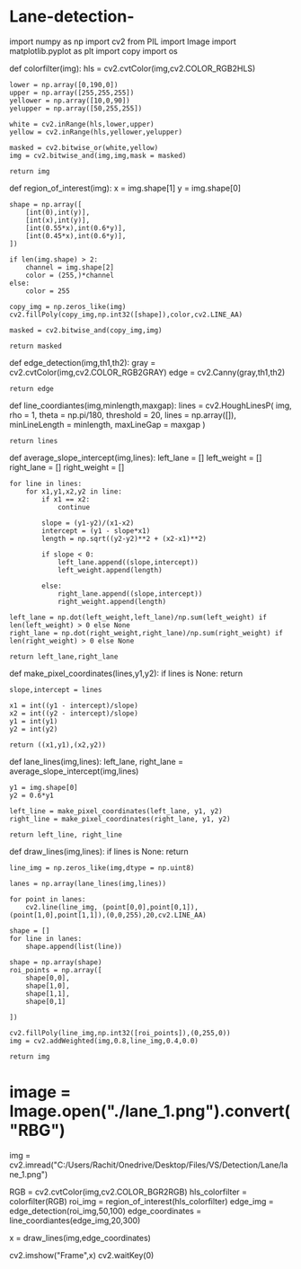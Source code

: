 # Lane-detection-
import numpy as np
import cv2
from PIL import Image
import matplotlib.pyplot as plt
import copy
import os

def colorfilter(img):
    hls = cv2.cvtColor(img,cv2.COLOR_RGB2HLS)

    lower = np.array([0,190,0])
    upper = np.array([255,255,255])
    yellower = np.array([10,0,90])
    yelupper = np.array([50,255,255])

    white = cv2.inRange(hls,lower,upper)
    yellow = cv2.inRange(hls,yellower,yelupper)

    masked = cv2.bitwise_or(white,yellow)
    img = cv2.bitwise_and(img,img,mask = masked)

    return img

def region_of_interest(img):
    x = img.shape[1]
    y = img.shape[0]

    shape = np.array([
        [int(0),int(y)],
        [int(x),int(y)],
        [int(0.55*x),int(0.6*y)],
        [int(0.45*x),int(0.6*y)],
    ])

    if len(img.shape) > 2:
        channel = img.shape[2]
        color = (255,)*channel
    else:
        color = 255

    copy_img = np.zeros_like(img)
    cv2.fillPoly(copy_img,np.int32([shape]),color,cv2.LINE_AA)

    masked = cv2.bitwise_and(copy_img,img)

    return masked

def edge_detection(img,th1,th2):
    gray = cv2.cvtColor(img,cv2.COLOR_RGB2GRAY)
    edge = cv2.Canny(gray,th1,th2)

    return edge

def line_coordiantes(img,minlength,maxgap):
    lines = cv2.HoughLinesP(
        img,
        rho = 1,
        theta = np.pi/180,
        threshold = 20,
        lines = np.array([]),
        minLineLength = minlength,
        maxLineGap = maxgap
    )

    return lines

def average_slope_intercept(img,lines):
    left_lane = []
    left_weight = []
    right_lane = []
    right_weight = []

    for line in lines:
        for x1,y1,x2,y2 in line:
            if x1 == x2:
                continue

            slope = (y1-y2)/(x1-x2)
            intercept = (y1 - slope*x1)
            length = np.sqrt((y2-y2)**2 + (x2-x1)**2)

            if slope < 0:
                left_lane.append((slope,intercept))
                left_weight.append(length)

            else:
                right_lane.append((slope,intercept))
                right_weight.append(length)

    left_lane = np.dot(left_weight,left_lane)/np.sum(left_weight) if len(left_weight) > 0 else None
    right_lane = np.dot(right_weight,right_lane)/np.sum(right_weight) if len(right_weight) > 0 else None

    return left_lane,right_lane

def make_pixel_coordinates(lines,y1,y2):
    if lines is None:
        return
    
    slope,intercept = lines

    x1 = int((y1 - intercept)/slope)
    x2 = int((y2 - intercept)/slope)
    y1 = int(y1)
    y2 = int(y2)

    return ((x1,y1),(x2,y2))

def lane_lines(img,lines):
    left_lane, right_lane = average_slope_intercept(img,lines)

    y1 = img.shape[0]
    y2 = 0.6*y1

    left_line = make_pixel_coordinates(left_lane, y1, y2)
    right_line = make_pixel_coordinates(right_lane, y1, y2)

    return left_line, right_line

def draw_lines(img,lines):
    if lines is None:
        return

    line_img = np.zeros_like(img,dtype = np.uint8)

    lanes = np.array(lane_lines(img,lines))

    for point in lanes:
        cv2.line(line_img, (point[0,0],point[0,1]), (point[1,0],point[1,1]),(0,0,255),20,cv2.LINE_AA)

    shape = []
    for line in lanes:
        shape.append(list(line))

    shape = np.array(shape)
    roi_points = np.array([
        shape[0,0],
        shape[1,0],
        shape[1,1],
        shape[0,1]

    ])
    
    cv2.fillPoly(line_img,np.int32([roi_points]),(0,255,0))
    img = cv2.addWeighted(img,0.8,line_img,0.4,0.0)

    return img

# image = Image.open("./lane_1.png").convert("RBG")
img = cv2.imread("C:/Users/Rachit/Onedrive/Desktop/Files/VS/Detection/Lane/lane_1.png")

RGB = cv2.cvtColor(img,cv2.COLOR_BGR2RGB)
hls_colorfilter = colorfilter(RGB)
roi_img = region_of_interest(hls_colorfilter)
edge_img = edge_detection(roi_img,50,100)
edge_coordinates = line_coordiantes(edge_img,20,300)

x = draw_lines(img,edge_coordinates)

cv2.imshow("Frame",x)
cv2.waitKey(0)
